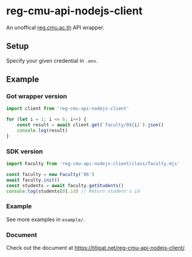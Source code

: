 # reg-cmu-api-nodejs-client

An unoffical [reg.cmu.ac.th](https://reg.cmu.ac.th) API wrapper.

## Setup

Specify your given credential in `.env`.

## Example

### Got wrapper version

```mjs
import client from 'reg-cmu-api-nodejs-client'

for (let i = 1; i <= 6; i++) {
    const result = await client.get(`faculty/0${i}`).json()
    console.log(result)
}
```

### SDK version

```mjs
import Faculty from 'reg-cmu-api-nodejs-client/class/faculty.mjs'

const faculty = new Faculty('06')
await faculty.init()
const students = await faculty.getStudents()
console.log(students[0].id) // Return student's id
```

### Example

See more examples in `example/`.

### Document

Check out the document at https://titipat.net/reg-cmu-api-nodejs-client/.
